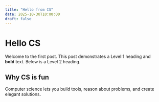 ```yaml
---
title: "Hello from CS"
date: 2025-10-30T10:00:00
draft: false
---
```


# Hello CS

Welcome to the first post. This post demonstrates a Level 1 heading and **bold** text. Below is a Level 2 heading.

## Why CS is fun

Computer science lets you build tools, reason about problems, and create elegant solutions.
